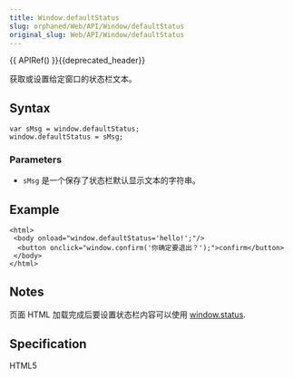 ```yaml
---
title: Window.defaultStatus
slug: orphaned/Web/API/Window/defaultStatus
original_slug: Web/API/Window/defaultStatus
---
```


{{ APIRef() }}{{deprecated_header}}

获取或设置给定窗口的状态栏文本。

## Syntax

```plain
var sMsg = window.defaultStatus;
window.defaultStatus = sMsg;
```

### Parameters

- `sMsg` 是一个保存了状态栏默认显示文本的字符串。

## Example

```plain
<html>
 <body onload="window.defaultStatus='hello!';"/>
  <button onclick="window.confirm('你确定要退出？');">confirm</button>
 </body>
</html>
```

## Notes

页面 HTML 加载完成后要设置状态栏内容可以使用 [window.status](/zh-CN/Gecko_DOM_Reference/window/status).

## Specification

HTML5
